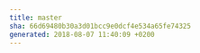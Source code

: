 ```yaml
---
title: master
sha: 66d69480b30a3d01bcc9e0dcf4e534a65fe74325
generated: 2018-08-07 11:40:09 +0200
---
```

